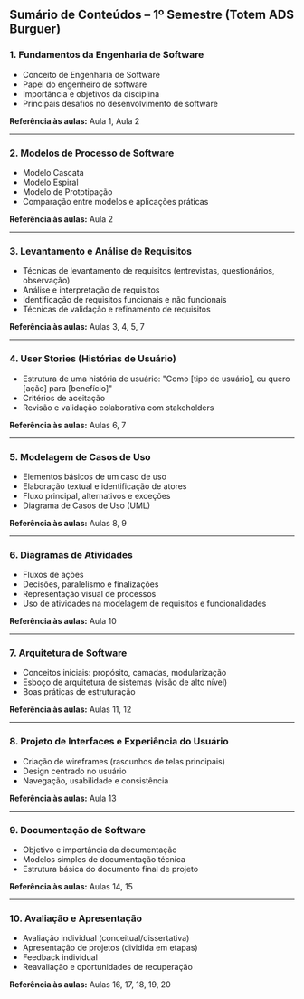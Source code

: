 ## Sumário de Conteúdos – 1º Semestre (Totem ADS Burguer)

### 1. **Fundamentos da Engenharia de Software**

* Conceito de Engenharia de Software
* Papel do engenheiro de software
* Importância e objetivos da disciplina
* Principais desafios no desenvolvimento de software

**Referência às aulas:** Aula 1, Aula 2

---

### 2. **Modelos de Processo de Software**

* Modelo Cascata
* Modelo Espiral
* Modelo de Prototipação
* Comparação entre modelos e aplicações práticas

**Referência às aulas:** Aula 2

---

### 3. **Levantamento e Análise de Requisitos**

* Técnicas de levantamento de requisitos (entrevistas, questionários, observação)
* Análise e interpretação de requisitos
* Identificação de requisitos funcionais e não funcionais
* Técnicas de validação e refinamento de requisitos

**Referência às aulas:** Aulas 3, 4, 5, 7

---

### 4. **User Stories (Histórias de Usuário)**

* Estrutura de uma história de usuário: "Como \[tipo de usuário], eu quero \[ação] para \[benefício]"
* Critérios de aceitação
* Revisão e validação colaborativa com stakeholders

**Referência às aulas:** Aulas 6, 7

---

### 5. **Modelagem de Casos de Uso**

* Elementos básicos de um caso de uso
* Elaboração textual e identificação de atores
* Fluxo principal, alternativos e exceções
* Diagrama de Casos de Uso (UML)

**Referência às aulas:** Aulas 8, 9

---

### 6. **Diagramas de Atividades**

* Fluxos de ações
* Decisões, paralelismo e finalizações
* Representação visual de processos
* Uso de atividades na modelagem de requisitos e funcionalidades

**Referência às aulas:** Aula 10

---

### 7. **Arquitetura de Software**

* Conceitos iniciais: propósito, camadas, modularização
* Esboço de arquitetura de sistemas (visão de alto nível)
* Boas práticas de estruturação

**Referência às aulas:** Aulas 11, 12

---

### 8. **Projeto de Interfaces e Experiência do Usuário**

* Criação de wireframes (rascunhos de telas principais)
* Design centrado no usuário
* Navegação, usabilidade e consistência

**Referência às aulas:** Aula 13

---

### 9. **Documentação de Software**

* Objetivo e importância da documentação
* Modelos simples de documentação técnica
* Estrutura básica do documento final de projeto

**Referência às aulas:** Aulas 14, 15

---

### 10. **Avaliação e Apresentação**

* Avaliação individual (conceitual/dissertativa)
* Apresentação de projetos (dividida em etapas)
* Feedback individual
* Reavaliação e oportunidades de recuperação

**Referência às aulas:** Aulas 16, 17, 18, 19, 20